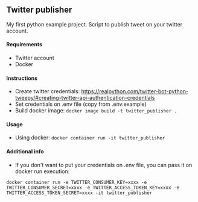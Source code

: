 ## Twitter publisher

My first python example project. Script to publish tweet on your twitter account.

#### Requirements

- Twitter account
- Docker

#### Instructions

- Create twitter credentials: https://realpython.com/twitter-bot-python-tweepy/#creating-twitter-api-authentication-credentials
- Set credentials on .env file (copy from .env.example)
- Build docker image: `docker image build -t twitter_publisher .`

#### Usage

- Using docker: `docker container run -it twitter_publisher`

#### Additional info

- If you don't want to put your credentials on .env file, you can pass it on docker run execution:

```
docker container run -e TWITTER_CONSUMER_KEY=xxxx -e TWITTER_CONSUMER_SECRET=xxxx -e TWITTER_ACCESS_TOKEN_KEY=xxxx -e TWITTER_ACCESS_TOKEN_SECRET=xxxx -it twitter_publisher
```